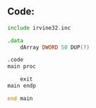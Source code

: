 ## Code:

```asm
include irvine32.inc

.data
    dArray DWORD 50 DUP(?)

.code
main proc

    exit
main endp

end main
```
